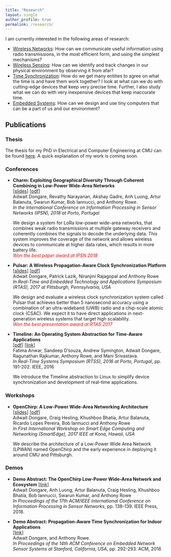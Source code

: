 ```yaml
---
title: "Research"
layout: single
author_profile: true
permalink: /research/
---
```


I am currently interested in the following areas of research:

- [Wireless Networks](https://en.wikipedia.org/wiki/Wireless): How can we communicate useful information using radio transmissions, in the most efficient form, and using the simplest mechanisms?
- [Wireless Sensing](https://en.wikipedia.org/wiki/Remote_sensing): How can we identify and track changes in our physical environment by observing it from afar?
- [Time Synchronization](https://en.wikipedia.org/wiki/Synchronization): How do we get many entities to agree on what the time is and have them work together? I look at what can we do with cutting-edge devices that keep very precise time. Further, I also study what we can do with very inexpensive devices that keep inaccurate time.
- [Embedded Systems](https://en.wikipedia.org/wiki/Embedded_system): How can we design and use tiny computers that can be a part of us and our environment?

## Publications

### Thesis

The thesis for my PhD in Electrical and Computer Engineering at CMU can be found [here](/assets/docs/Dongare-thesis.pdf). A quick explanation of my work is coming soon.

### Conferences

- <a name="charm-ipsn2018"></a>
    **Charm: Exploiting Geographical Diversity Through Coherent Combining in Low-Power Wide-Area Networks**  
    [[slides](/assets/docs/charm-slides-ipsn18.pdf)]  [[pdf](/assets/docs/charm-ipsn18.pdf)]  
    Adwait Dongare, Revathy Narayanan, Akshay Gadre, Anh Luong, Artur Balanuta, Swarun Kumar, Bob Iannucci, and Anthony Rowe.  
    *In the International Conference on Information Processing in Sensor Networks (IPSN), 2018 at Porto, Portugal*  

    We design a system for LoRa low-power wide-area networks, that combines weak radio transmissions at multiple gateway receivers and coherently combines the signals to decode the underlying data. This system improves the coverage of the network and allows wireless devices to communicate at higher data rates, which results in more battery life.  
    <span style="color:red">*Won the best paper award at IPSN 2018*</span>


- <a name="pulsar-rtas2017"></a>
    **Pulsar: A Wireless Propagation-Aware Clock Synchronization Platform**  
    [[slides](/assets/docs/pulsar-slides-rtas17.pdf)]  [[pdf](/assets/docs/pulsar-rtas17.pdf)]  
    Adwait Dongare, Patrick Lazik, Niranjini Rajagopal and Anthony Rowe  
    *In Real-Time and Embedded Technology and Applications Symposium (RTAS),  2017 at Pittsburgh, Pennsylvania, USA*    

    We design and evaluate a wireless clock synchronization system called Pulsar that achieves better than 5 nanosecond accuracy using a combination of an ultra-wideband (UWB) radio and a chip-scale atomic clock (CSAC). We expect it to have direct applications in next-generation wireless systems that target high scalability.  
    <span style="color:red">*Won the best presentation award at RTAS 2017*</span>

- <a name="timeline-rtss2016"></a>
    **Timeline: An Operating System Abstraction for Time-Aware Applications**  
    [[pdf](/assets/docs/timeline-rtss16.pdf)] [[link](http://ieeexplore.ieee.org/document/7809855/)]  
    Fatima Anwar, Sandeep D’souza, Andrew Symington, Adwait Dongare, Ragunathan Rajkumar, Anthony Rowe, and Mani Srivastava.  
    *In Real-Time Systems Symposium (RTSS), 2016 at Porto, Portugal*, pp. 191-202. IEEE, 2016  

    We introduce the Timeline abstraction to Linux to simplify device synchronization and development of real-time applications.

### Workshops

- <a name="openchirp-smartedge2017"></a>
    **OpenChirp: A Low-Power Wide-Area Networking Architecture**  
    [[slides](/assets/docs/openchirp-slides-smartedge17.pdf)] [[pdf](/assets/docs/openchirp-smartedge17.pdf)]  
    Adwait Dongare, Craig Hesling, Khushboo Bhatia, Artur Balanuta, Ricardo Lopes Pereira, Bob Iannucci and Anthony Rowe  
    *In First International Workshop on Smart Edge Computing and Networking (SmartEdge), 2017 IEEE at Kona, Hawaii, USA*  

    We describe the architecture of a Low-Power Wide Area Network (LPWAN) named OpenChirp and the early experience in deploying it around CMU and Pittsburgh.

### Demos

- <a name="openchirp-ipsn2018"></a>
    **Demo Abstract: The OpenChirp Low-Power Wide-Area Network and Ecosystem**
    [[link](http://dl.acm.org/citation.cfm?id=3207976)]  
    Adwait Dongare, Anh Luong, Artur Balanuta, Craig Hesling, Khushboo Bhatia, Bob Iannucci, Swarun Kumar, and Anthony Rowe  
    *In Proceedings of the 17th ACM/IEEE International Conference on Information Processing in Sensor Networks*, pp. 138-139. IEEE Press, 2018.

- <a name="pulsar-sensys2016"></a>
    **Demo Abstract: Propagation-Aware Time Synchronization for Indoor Applications**  
    [[link](http://dl.acm.org/citation.cfm?id=2996528)]  
    Adwait Dongare, and Anthony Rowe.  
    *In Proceedings of the 14th ACM Conference on Embedded Network Sensor Systems at Stanford, California, USA*, pp. 292-293. ACM, 2016